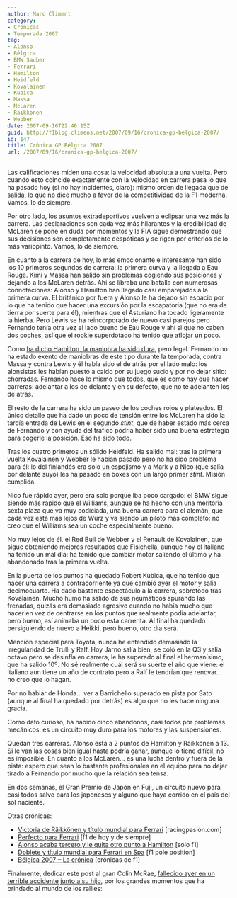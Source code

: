```yaml
---
author: Marc Climent
category:
- Crónicas
- Temporada 2007
tag:
- Alonso
- Bélgica
- BMW Sauber
- Ferrari
- Hamilton
- Heidfeld
- Kovalainen
- Kubica
- Massa
- McLaren
- Räikkönen
- Webber
date: 2007-09-16T22:46:15Z
guid: http://f1blog.climens.net/2007/09/16/cronica-gp-belgica-2007/
id: 147
title: Crónica GP Bélgica 2007
url: /2007/09/16/cronica-gp-belgica-2007/
---
```


Las calificaciones miden una cosa: la velocidad absoluta a una vuelta. Pero cuando esto coincide exactamente con la velocidad en carrera pasa lo que ha pasado hoy (si no hay incidentes, claro): mismo orden de llegada que de salida, lo que no dice mucho a favor de la competitividad de la F1 moderna. Vamos, lo de siempre.

Por otro lado, los asuntos extradeportivos vuelven a eclipsar una vez más la carrera. Las declaraciones son cada vez más hilarantes y la credibilidad de McLaren se pone en duda por momentos y la FIA sigue demostrando que sus decisiones son completamente despóticas y se rigen por criterios de lo más variopinto. Vamos, lo de siempre.

En cuanto a la carrera de hoy, lo más emocionante e interesante han sido los 10 primeros segundos de carrera: la primera curva y la llegada a Eau Rouge. Kimi y Massa han salido sin problemas cogiendo sus posiciones y dejando a los McLaren detrás. Ahí se libraba una batalla con numerosas connotaciones: Alonso y Hamilton han llegado casi emparejados a la primera curva. El británico por fuera y Alonso le ha dejado sin espacio por lo que ha tenido que hacer una excursión por la escapatoria (que no era de tierra por suerte para él), mientras que el Asturiano ha tocado ligeramente la hierba. Pero Lewis se ha reincorporado de nuevo casi parejos pero Fernando tenía otra vez el lado bueno de Eau Rouge y ahí si que no caben dos coches, así que el rookie superdotado ha tenido que aflojar un poco.

Como [ha dicho Hamilton, la maniobra ha sido dura](http://www.racingpasion.com/2007/09/16-a-hamilton-no-le-gusto-nada-la-salida-de-alonso), pero legal. Fernando no ha estado exento de maniobras de este tipo durante la temporada, contra Massa y contra Lewis y él había sido el de atrás por el lado malo: los alonsistas les habían puesto a caldo por su juego sucio y por no dejar sitio: chorradas. Fernando hace lo mismo que todos, que es como hay que hacer carreras: adelantar a los de delante y en su defecto, que no te adelanten los de atrás.

El resto de la carrera ha sido un paseo de los coches rojos y plateados. El único detalle que ha dado un poco de tensión entre los McLaren ha sido la tardía entrada de Lewis en el segundo _stint_, que de haber estado más cerca de Fernando y con ayuda del tráfico podría haber sido una buena estrategia para cogerle la posición. Eso ha sido todo.

Tras los cuatro primeros un sólido Heidfeld. Ha salido mal: tras la primera vuelta Kovalainen y Webber le habían pasado pero no ha sido problema para él: lo del finlandés era solo un espejismo y a Mark y a Nico (que salía por delante suyo) les ha pasado en boxes con un largo primer _stint_. Misión cumplida.

Nico fue rápido ayer, pero era solo porque iba poco cargado: el BMW sigue siendo más rápido que el Williams, aunque se ha hecho con una meritoria sexta plaza que va muy codiciada, una buena carrera para el alemán, que cada vez está más lejos de Wurz y va siendo un piloto más completo: no creo que el Williams sea un coche especialmente bueno.

No muy lejos de él, el Red Bull de Webber y el Renault de Kovalainen, que sigue obteniendo mejores resultados que Fisichella, aunque hoy el italiano ha tenido un mal día: ha tenido que cambiar motor saliendo el último y ha abandonado tras la primera vuelta.

En la puerta de los puntos ha quedado Robert Kubica, que ha tenido que hacer una carrera a contracorriente ya que cambió ayer el motor y salía decimocuarto. Ha dado bastante espectáculo a la carrera, sobretodo tras Kovalainen. Mucho humo ha salido de sus neumáticos apurando las frenadas, quizás era demasiado agresivo cuando no había mucho que hacer en vez de centrarse en los puntos que realmente podía adelantar, pero bueno, así animaba un poco esta carrerita. Al final ha quedado persiguiendo de nuevo a Heikki, pero bueno, otro día será.

Mención especial para Toyota, nunca he entendido demasiado la irregularidad de Trulli y Ralf. Hoy Jarno salía bien, se coló en la Q3 y salía octavo pero se desinfla en carrera, le ha superado al final el hermanísimo, que ha salido 10º. No sé realmente cuál será su suerte el año que viene: el italiano aun tiene un año de contrato pero a Ralf le tendrían que renovar&#8230; no creo que lo hagan.

Por no hablar de Honda&#8230; ver a Barrichello superado en pista por Sato (aunque al final ha quedado por detrás) es algo que no les hace ninguna gracia.

Como dato curioso, ha habido cinco abandonos, casi todos por problemas mecánicos: es un circuito muy duro para los motores y las suspensiones.

Quedan tres carreras. Alonso está a 2 puntos de Hamilton y Räikkönen a 13. Si le van las cosas bien igual hasta podría ganar, aunque lo tiene difícil, no es imposible. En cuanto a los McLaren&#8230; es una lucha dentro y fuera de la pista: espero que sean lo bastante profesionales en el equipo para no dejar tirado a Fernando por mucho que la relación sea tensa.

En dos semanas, el Gran Premio de Japón en Fuji, un circuito nuevo para casi todos salvo para los japoneses y alguno que haya corrido en el país del sol naciente.

Otras crónicas:

  * [Victoria de Räikkönen y título mundial para Ferrari](http://www.racingpasion.com/2007/09/16-victoria-de-raikkonen-y-titulo-mundial-para-ferrari) [racingpasión.com]
  * [Perfecto para Ferrari](http://f1dehoyydesiempre.blogspot.com/2007/09/gran-premio-de-blgica-2007.html) [f1 de hoy y de siempre]
  * [Alonso acaba tercero y le quita otro punto a Hamilton](http://soloformula1.wordpress.com/2007/09/16/alonso-acaba-tercero-y-le-quita-otro-punto-a-hamilton/) [solo f1]
  * [Doblete y título mundial para Ferrari en Spa](http://f1-poleposition.blogspot.com/2007/09/doblete-y-ttulo-mundial-para-ferrari-en.html) [f1 pole position]
  * [Bélgica 2007 &#8211; La crónica](http://cronicasf1.blogspot.com/2007/09/blgica-2007-la-crnica.html) [crónicas de f1]

Finalmente, dedicar este post al gran Colin McRae, [fallecido ayer en un terrible accidente junto a su hijo](http://www.elpais.com/articulo/deportes/Fallece/Colin/McRae/accidente/helicoptero/Escocia/elpepudep/20070916elpepudep_2/Tes), por los grandes momentos que ha brindado al mundo de los rallies:

<p align="center">